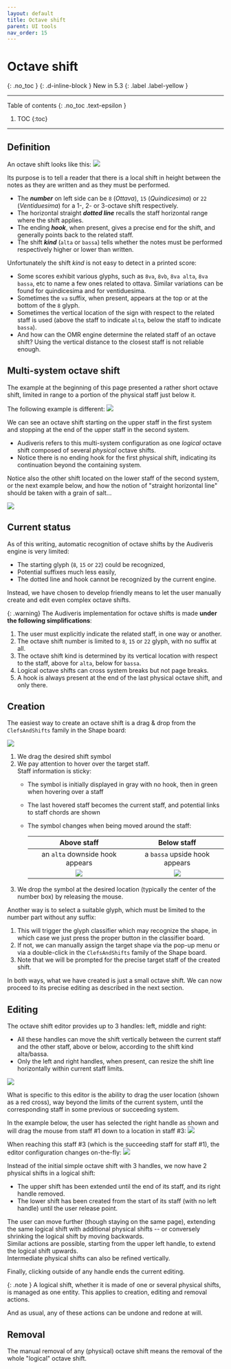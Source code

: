 ```yaml
---
layout: default
title: Octave shift
parent: UI tools
nav_order: 15
---
```

# Octave shift
{: .no_toc }
{: .d-inline-block }
New in 5.3
{: .label .label-yellow }

---
Table of contents
{: .no_toc .text-epsilon }
1. TOC
{:toc}
---

## Definition

An octave shift looks like this:
![](../../../assets/images/octave_shift.png)

Its purpose is to tell a reader that there is a local shift in height between the notes
as they are written and as they must be performed.
- The _**number**_ on left side can be `8` (_Ottava_), `15` (_Quindicesima_) or
`22` (_Ventiduesima_) for a 1-, 2- or 3-octave shift respectively.
- The horizontal straight _**dotted line**_ recalls the staff horizontal range where the shift applies.
- The ending _**hook**_, when present, gives a precise end for the shift,
and generally points back to the related staff.
- The shift _**kind**_ (`alta` or `bassa`) tells whether the notes must be performed  respectively
higher or lower than written.

Unfortunately the shift *kind* is not easy to detect in a printed score:
- Some scores exhibit various glyphs, such as `8va`, `8vb`, `8va alta`, `8va bassa`, etc
to name a few ones related to ottava.
  Similar variations can be found for quindicesima and for ventiduesima.
- Sometimes the `va` suffix, when present, appears at the top or at the bottom of the `8` glyph.
- Sometimes the vertical location of the sign with respect to the related staff is used
  (above the staff to indicate `alta`, below the staff to indicate `bassa`).
- And how can the OMR engine determine the related staff of an octave shift?
  Using the vertical distance to the closest staff is not reliable enough.

## Multi-system octave shift

The example at the beginning of this page presented a rather short octave shift,
limited in range to a portion of the physical staff just below it.

The following example is different:
![](../../../assets/images/octave_shift_multi.png)

We can see an octave shift starting on the upper staff in the first system and stopping at the end of the upper
staff in the second system.
- Audiveris refers to this multi-system configuration as one _logical_ octave shift composed of
several _physical_ octave shifts.
- Notice there is no ending hook for the first physical shift, indicating its continuation
beyond the containing system.

Notice also the other shift located on the lower staff of the second system, or the next example below, and how the notion of "straight horizontal line" should be taken with a grain of salt...

![](../../../assets/images/octave_shift_stairs.png)

## Current status

As of this writing, automatic recognition of octave shifts by the Audiveris engine is very limited:
- The starting glyph (`8`, `15` or `22`) could be recognized,
- Potential suffixes much less easily,
- The dotted line and hook cannot be recognized by the current engine.

Instead, we have chosen to develop friendly means to let the user manually create and edit
even complex octave shifts.

{: .warning}
The Audiveris implementation for octave shifts is made **under the following simplifications**:   
1. The user must explicitly indicate the related staff, in one way or another.   
2. The octave shift number is limited to `8`, `15` or `22` glyph, with no suffix at all.   
3. The octave shift kind is determined by its vertical location with respect to the staff,
above for `alta`, below for `bassa`.   
4. Logical octave shifts can cross system breaks but not page breaks.   
5. A hook is always present at the end of the last physical octave shift, and only there.

## Creation

The easiest way to create an octave shift is a drag & drop from the `ClefsAndShifts` family in the
Shape board:

![](../../../assets/images/clefs_and_shifts.png)

1. We drag the desired shift symbol
2. We pay attention to hover over the target staff.    
   Staff information is sticky:
   - The symbol is initially displayed in gray with no hook, then in green when hovering over a staff
   - The last hovered staff becomes the current staff, and potential links to staff chords are shown
   - The symbol changes when being moved around the staff:   

     | Above staff | Below staff |
     | :---: | :---: |
     | an `alta` downside hook appears | a `bassa` upside hook appears |
     | ![](../../../assets/images/octave_shift_above.png) | ![](../../../assets/images/octave_shift_below.png)|
3. We drop the symbol at the desired location (typically the center of the number box) by releasing the mouse.

Another way is to select a suitable glyph, which must be limited to the number part
without any suffix:   
1. This will trigger the glyph classifier which may recognize the shape,
in which case we just press the proper button in the classifier board.   
2. If not, we can manually assign the target shape via the pop-up menu or via a double-click in the
`ClefsAndShifts` family of the Shape board.   
3. Note that we will be prompted for the precise target staff of the created shift.

In both ways, what we have created is just a small octave shift.
We can now proceed to its precise editing as described in the next section.

## Editing

The octave shift editor provides up to 3 handles: left, middle and right:   
- All these handles can move the shift vertically between the current staff and the other staff,
  above or below, according to the shift kind alta/bassa.
- Only the left and right handles, when present, can resize the shift line horizontally within
  current staff limits.

![](../../../assets/images/octave_shift_edited.png)

What is specific to this editor is the ability to drag the user location (shown as a red cross),
way beyond the limits of the current system, until the corresponding staff in some previous or 
succeeding system.

In the example below, the user has selected the right handle as shown and will drag the mouse from
staff #1 down to a location in staff #3:
![](../../../assets/images/octave_shift_before_drag.png)

When reaching this staff #3 (which is the succeeding staff for staff #1), the editor configuration
changes on-the-fly:
![](../../../assets/images/octave_shift_after_drag.png)

Instead of the initial simple octave shift with 3 handles, we now have 2 physical shifts
in a logical shift:
- The upper shift has been extended until the end of its staff, and its right handle removed.
- The lower shift has been created from the start of its staff (with no left handle)
  until the user release point.

The user can move further (though staying on the same page), extending the same logical shift
with additional physical shifts -- or conversely shrinking the logical shift by moving backwards.   
Similar actions are possible, starting from the upper left handle, to extend the logical shift
upwards.   
Intermediate physical shifts can also be refined vertically.

Finally, clicking outside of any handle ends the current editing.

{: .note }
A logical shift, whether it is made of one or several physical shifts, is managed as one
entity. This applies to creation, editing and removal actions.

And as usual, any of these actions can be undone and redone at will.

## Removal

The manual removal of any (physical) octave shift means the removal of the whole "logical" octave shift.
